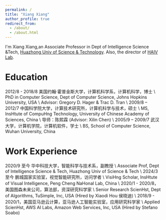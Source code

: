 ```yaml
---
permalink: /
title: "Xiang Xiang"
author_profile: true
redirect_from: 
  - /about/
  - /about.html
---
```


I'm Xiang Xiang,an Associate Professor in Dept of Intelligence Science &Tech, [Huazhong Univ of Science & Technology](https://www.hust.edu.cn/). Also, the director of [HAIV Lab](https://haivlab.wixsite.com/home).

Education
======
2012/8 - 2018/8 美国约翰·霍普⾦斯⼤学，计算机科学系，计算机科学，博⼠ \\
PhD in Computer Science, Dept of Computer Science, Johns Hopkins University, USA \\
Advisor: Gregory D. Hager & Trac D. Tran \\
2009/8 – 2012/7 中国科学院⼤学，计算技术研究所，计算机科学与技术，硕⼠ \\
MS, InsHtute of CompuHng Technology, University of Chinese Academy of Sciences, China \\
导师：陈熙霖 (Advisor: Xilin Chen) \\
2005/9 – 2009/7 武汉⼤学，计算机学院，计算机软件，学⼠ \\
BS, School of Computer Science, Wuhan University, China 

Work Experience
======
2020/9 ⾄今 华中科技⼤学，智能科学与技术系，副教授 \\
Associate Prof, Dept of Intelligence Science & Tech, Huazhong Univ of Science & Tech \\
2024/3 ⾄今 鹏城国家实验室，视觉智能研究所，访问学者 \\
VisiHng Scholar, InsHtute of Visual Intelligence, Peng Cheng NaHonal Lab, China \\
2020/1 - 2020/8，美国图森未来公司，算法部，资深研究科学家 \\
Senior Research ScienHst, Dept of Algorithms, TuSimple, Inc, USA (Hired by Xiaodi Hou 侯晓迪) \\
2018/9 - 2020/1，美国亚⻢逊云计算，亚⻢逊⼈⼯智能实验室，应⽤研究科学家 \\
Applied ScienHst, AWS AI Labs, Amazon Web Services, Inc, USA (Hired by Stefano Soabo)


